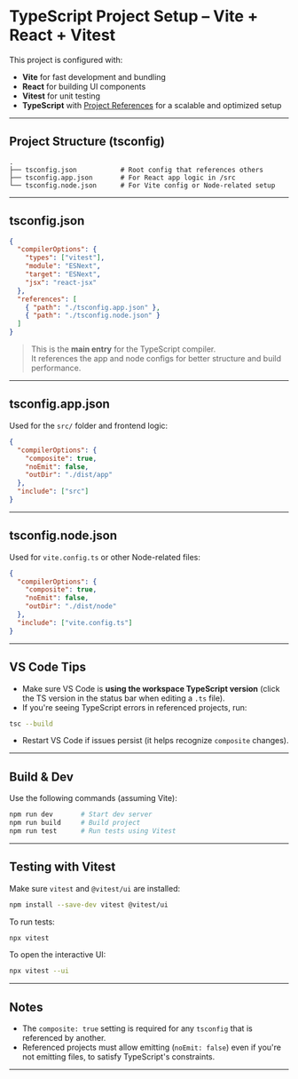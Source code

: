 # TypeScript Project Setup – Vite + React + Vitest

This project is configured with:

- **Vite** for fast development and bundling
- **React** for building UI components
- **Vitest** for unit testing
- **TypeScript** with [Project References](https://www.typescriptlang.org/docs/handbook/project-references.html) for a scalable and optimized setup

---

## Project Structure (tsconfig)

```
.
├── tsconfig.json           # Root config that references others
├── tsconfig.app.json       # For React app logic in /src
└── tsconfig.node.json      # For Vite config or Node-related setup
```

---

## tsconfig.json

```json
{
  "compilerOptions": {
    "types": ["vitest"],
    "module": "ESNext",
    "target": "ESNext",
    "jsx": "react-jsx"
  },
  "references": [
    { "path": "./tsconfig.app.json" },
    { "path": "./tsconfig.node.json" }
  ]
}
```

> This is the **main entry** for the TypeScript compiler.  
> It references the app and node configs for better structure and build performance.

---

## tsconfig.app.json

Used for the `src/` folder and frontend logic:

```json
{
  "compilerOptions": {
    "composite": true,
    "noEmit": false,
    "outDir": "./dist/app"
  },
  "include": ["src"]
}
```

---

## tsconfig.node.json

Used for `vite.config.ts` or other Node-related files:

```json
{
  "compilerOptions": {
    "composite": true,
    "noEmit": false,
    "outDir": "./dist/node"
  },
  "include": ["vite.config.ts"]
}
```

---

## VS Code Tips

- Make sure VS Code is **using the workspace TypeScript version** (click the TS version in the status bar when editing a `.ts` file).
- If you're seeing TypeScript errors in referenced projects, run:

```bash
tsc --build
```

- Restart VS Code if issues persist (it helps recognize `composite` changes).

---

## Build & Dev

Use the following commands (assuming Vite):

```bash
npm run dev       # Start dev server
npm run build     # Build project
npm run test      # Run tests using Vitest
```

---

## Testing with Vitest

Make sure `vitest` and `@vitest/ui` are installed:

```bash
npm install --save-dev vitest @vitest/ui
```

To run tests:

```bash
npx vitest
```

To open the interactive UI:

```bash
npx vitest --ui
```

---

## Notes

- The `composite: true` setting is required for any `tsconfig` that is referenced by another.
- Referenced projects must allow emitting (`noEmit: false`) even if you're not emitting files, to satisfy TypeScript's constraints.

---
